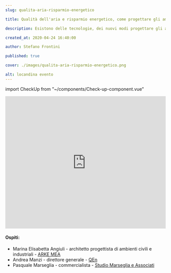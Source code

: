 ```yaml
---
slug: qualita-aria-risparmio-energetico

title: Qualità dell'aria e risparmio energetico, come progettare gli ambienti di lavoro in tempi di coronavirus

description: Esistono delle tecnologie, dei nuovi modi progettare gli ambienti che riducano i consumi energetici e allo stempo migliorino la qualità dell'aria?

created_at: 2020-04-24 16:40:00

author: Stefano Frontini

published: true

cover: ./images/qualita-aria-risparmio-energetico.png

alt: locandina evento
---
```


import CheckUp from "~/components/Check-up-component.vue"

<p></p>
<iframe title="Qualità dell'aria e risparmio energetico, come progettare gli ambienti di lavoro in tempi di coronavirus" style="object-fit: cover; width:100%; height:415px;" src="https://www.youtube.com/embed/KRgA4s8e9Ps?enablejsapi=1" frameborder="0" allow="accelerometer; autoplay; encrypted-media; gyroscope; picture-in-picture" allowfullscreen></iframe>
<p></p>

#### Ospiti:

- Marina Elisabetta Angiuli - architetto progettista di ambienti civili e industriali - [ARKE MEA](http://www.arke.cloud/)
- Andrea Manzi - direttore generale - [QEn](https://www.qen-qe.com/)
- Pasquale Marseglia - commercialista - [Studio Marseglia e Associati](http://www.studiomarsegliaeassociati.it/)

<CheckUp />
